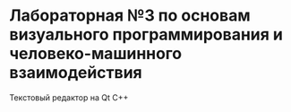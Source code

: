# Лабораторная №3 по основам визуального программирования и человеко-машинного взаимодействия

Текстовый редактор на Qt C++
